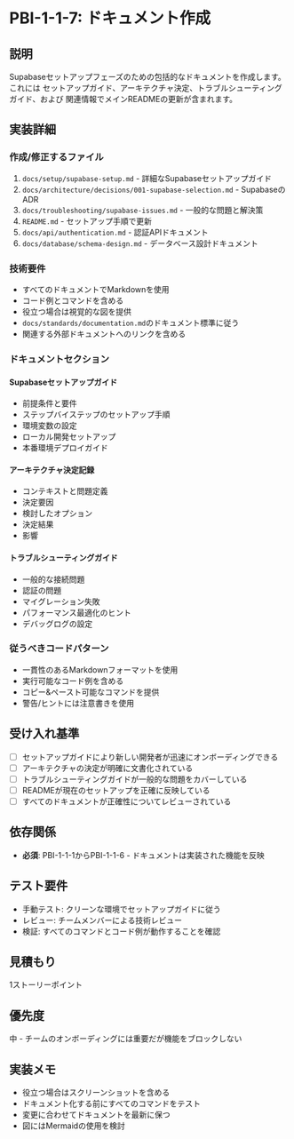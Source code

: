 # PBI-1-1-7: ドキュメント作成

## 説明

Supabaseセットアップフェーズのための包括的なドキュメントを作成します。これには
セットアップガイド、アーキテクチャ決定、トラブルシューティングガイド、および
関連情報でメインREADMEの更新が含まれます。

## 実装詳細

### 作成/修正するファイル

1. `docs/setup/supabase-setup.md` - 詳細なSupabaseセットアップガイド
2. `docs/architecture/decisions/001-supabase-selection.md` - SupabaseのADR
3. `docs/troubleshooting/supabase-issues.md` - 一般的な問題と解決策
4. `README.md` - セットアップ手順で更新
5. `docs/api/authentication.md` - 認証APIドキュメント
6. `docs/database/schema-design.md` - データベース設計ドキュメント

### 技術要件

- すべてのドキュメントでMarkdownを使用
- コード例とコマンドを含める
- 役立つ場合は視覚的な図を提供
- `docs/standards/documentation.md`のドキュメント標準に従う
- 関連する外部ドキュメントへのリンクを含める

### ドキュメントセクション

#### Supabaseセットアップガイド

- 前提条件と要件
- ステップバイステップのセットアップ手順
- 環境変数の設定
- ローカル開発セットアップ
- 本番環境デプロイガイド

#### アーキテクチャ決定記録

- コンテキストと問題定義
- 決定要因
- 検討したオプション
- 決定結果
- 影響

#### トラブルシューティングガイド

- 一般的な接続問題
- 認証の問題
- マイグレーション失敗
- パフォーマンス最適化のヒント
- デバッグログの設定

### 従うべきコードパターン

- 一貫性のあるMarkdownフォーマットを使用
- 実行可能なコード例を含める
- コピー&ペースト可能なコマンドを提供
- 警告/ヒントには注意書きを使用

## 受け入れ基準

- [ ] セットアップガイドにより新しい開発者が迅速にオンボーディングできる
- [ ] アーキテクチャの決定が明確に文書化されている
- [ ] トラブルシューティングガイドが一般的な問題をカバーしている
- [ ] READMEが現在のセットアップを正確に反映している
- [ ] すべてのドキュメントが正確性についてレビューされている

## 依存関係

- **必須**: PBI-1-1-1からPBI-1-1-6 - ドキュメントは実装された機能を反映

## テスト要件

- 手動テスト: クリーンな環境でセットアップガイドに従う
- レビュー: チームメンバーによる技術レビュー
- 検証: すべてのコマンドとコード例が動作することを確認

## 見積もり

1ストーリーポイント

## 優先度

中 - チームのオンボーディングには重要だが機能をブロックしない

## 実装メモ

- 役立つ場合はスクリーンショットを含める
- ドキュメント化する前にすべてのコマンドをテスト
- 変更に合わせてドキュメントを最新に保つ
- 図にはMermaidの使用を検討
